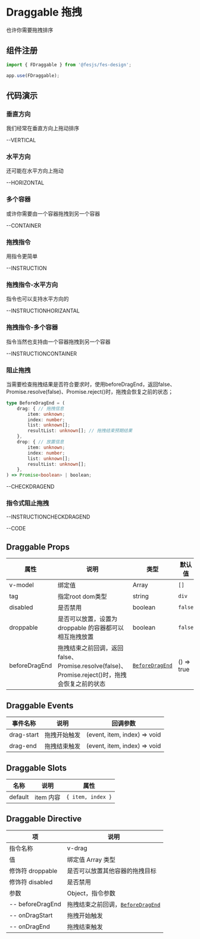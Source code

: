 # Draggable 拖拽

也许你需要拖拽排序

## 组件注册

```js
import { FDraggable } from '@fesjs/fes-design';

app.use(FDraggable);
```

## 代码演示

### 垂直方向

我们经常在垂直方向上拖动排序

--VERTICAL

### 水平方向

还可能在水平方向上拖动

--HORIZONTAL

### 多个容器

或许你需要由一个容器拖拽到另一个容器

--CONTAINER

### 拖拽指令

用指令更简单

--INSTRUCTION

### 拖拽指令-水平方向

指令也可以支持水平方向的

--INSTRUCTIONHORIZANTAL

### 拖拽指令-多个容器

指令当然也支持由一个容器拖拽到另一个容器

--INSTRUCTIONCONTAINER

### 阻止拖拽
当需要检查拖拽结果是否符合要求时，使用beforeDragEnd，返回false、Promise.resolve(false)、Promise.reject()时，拖拽会恢复之前的状态；
```ts
type BeforeDragEnd = (
    drag: { // 拖拽信息
        item: unknown;
        index: number;
        list: unknown[];
        resultList: unknown[]; // 拖拽结束预期结果
    },
    drop: { // 放置信息
        item: unknown;
        index: number;
        list: unknown[];
        resultList: unknown[];
    },
) => Promise<boolean> | boolean;
```
--CHECKDRAGEND

### 指令式阻止拖拽

--INSTRUCTIONCHECKDRAGEND

--CODE

## Draggable Props

| 属性      | 说明                                                    | 类型    | 默认值  |
| --------- | ------------------------------------------------------- | ------- | ------- |
| v-model   | 绑定值                                                  | Array   | `[]`    |
| tag | 指定root dom类型 | string | `div`
| disabled  | 是否禁用                                                | boolean | `false` |
| droppable | 是否可以放置，设置为 droppable 的容器都可以相互拖拽放置 | boolean | `false` |
| beforeDragEnd | 拖拽结束之前回调，返回false、Promise.resolve(false)、Promise.reject()时，拖拽会恢复之前的状态 | [`BeforeDragEnd`](#阻止拖拽) | () => true

## Draggable Events

| 事件名称   | 说明                                              | 回调参数             |
| ---------- | ------------------------------------------------- | -------------------- |
| drag-start | 拖拽开始触发                                       | (event, item, index) => void |
| drag-end   | 拖拽结束触发                                      | (event, item, index) => void   |

## Draggable Slots

| 名称    | 说明      | 属性            |
| ------- | --------- | --------------- |
| default | item 内容 | `{ item, index }` |

## Draggable Directive

| 项   | 说明
| ------ | ----------------- 
| 指令名称 | v-drag |
| 值 | 绑定值 Array 类型 |
| 修饰符 droppable | 是否可以放置其他容器的拖拽目标 |
| 修饰符 disabled | 是否禁用        |
| 参数  | Object，指令参数         |
| -- beforeDragEnd | 拖拽结束之前回调，[`BeforeDragEnd`](#阻止拖拽) |
| -- onDragStart | 拖拽开始触发 |
| -- onDragEnd |  拖拽结束触发 |
